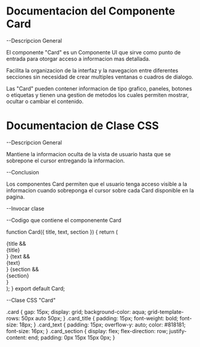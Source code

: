 # Documentacion del Componente Card

--Descripcion General

El componente "Card" es un Componente UI que sirve como punto de entrada para otorgar acceso a informacion mas detallada.

Facilita la organizacion de la interfaz y la navegacion entre diferentes secciones sin necesidad de crear multiples ventanas o cuadros de dialogo.

Las "Card" pueden contener informacion de tipo grafico, paneles, botones o etiquetas y tienen una gestion de metodos los cuales permiten mostrar, ocultar o cambiar el contenido.

# Documentacion de Clase CSS

--Descripcion General

Mantiene la informacion oculta de la vista de usuario hasta que se sobrepone el cursor entregando la informacion.

--Conclusion 

Los componentes Card permiten que el usuario tenga acceso visible a la informacion cuando sobreponga el cursor sobre cada Card disponible en la pagina.

--Invocar clase

<Card/>

--Codigo que contiene el componenente Card

function Card({ title, text, section }) {
  return (
    <div className="card">
      {title && <div className="card_title">{title}</div>}
      {text && <div className="card_text">{text}</div>}
      {section && <div className="card_section">{section}</div>}
    </div>
  );
}
export default Card;


--Clase CSS "Card"

.card {
  gap: 15px;
  display: grid;
  background-color: aqua;
  grid-template-rows: 50px auto 50px;
}
.card_title {
  padding: 15px;
  font-weight: bold;
  font-size: 18px;
}
.card_text {
  padding: 15px;
  overflow-y: auto;
  color: #818181;
  font-size: 16px;
}
.card_section {
  display: flex;
  flex-direction: row;
  justify-content: end;
  padding: 0px 15px 15px 0px;
}





